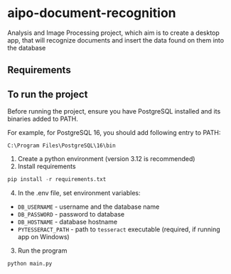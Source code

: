 # aipo-document-recognition

Analysis and Image Processing project, which aim is to create a desktop app, that will recognize documents and insert the data found on them into the database

## Requirements

## To run the project

Before running the project, ensure you have PostgreSQL installed and its binaries added to PATH.

For example, for PostgreSQL 16, you should add following entry to PATH:

```
C:\Program Files\PostgreSQL\16\bin
```

1. Create a python environment (version 3.12 is recommended)
2. Install requirements

```py
pip install -r requirements.txt
```

4. In the .env file, set environment variables:

- `DB_USERNAME` - username and the database name
- `DB_PASSWORD` - password to database
- `DB_HOSTNAME` - database hostname
- `PYTESSERACT_PATH` - path to `tesseract` executable (required, if running app on Windows)

3. Run the program

```py
python main.py
```
